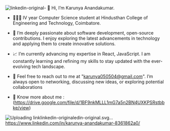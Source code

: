 ![linkedin-original](https://github.com/user-attachments/assets/fbe856c3-9fe9-4ddd-888d-17ec9b1f27b2)- 👋 Hi, I’m Karunya Anandakumar.
  
- 👩🏻‍🎓 IV year Computer Science student at Hindusthan College of Engineering and Technology, Coimbatore.
  
- 👀 I’m deeply passionate about software development, open-source contributions. I enjoy exploring the latest advancements in technology and applying them to create innovative solutions.

- 📈 I’m currently advancing my expertise in React, JavaScript. I am constantly learning and refining my skills to stay updated with the ever-evolving tech landscape.

- 📧 Feel free to reach out to me at "karunya050504@gmail.com". I’m always open to networking, discussing new ideas, or exploring potential collaborations

- 📄 Know more about me :(https://drive.google.com/file/d/1BF9nkMLLL1mG7a5n2BN4UXKPSRstbbke/view)

  
![Uploading link![linkedin-original](https://github.com/user-attachments/assets/bd0096b7-b63c-4c05-a995-d8ebb2663974)edin-original.svg…]()  https://www.linkedin.com/in/karunya-anandakumar-8361862a0/
